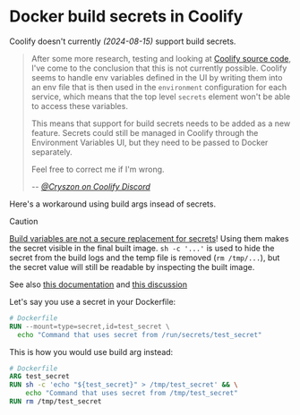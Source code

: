# Docker build secrets in Coolify

Coolify doesn't currently _(2024-08-15)_ support build secrets.

> After some more research, testing and looking at [Coolify source
> code](https://github.com/coollabsio/coolify/blob/69fc4c7f525100c9291b75f4b9f31f92b285bf14/app/Jobs/ApplicationDeploymentJob.php#L427),
> I've come to the conclusion that this is not currently possible. Coolify seems
> to handle env variables defined in the UI by writing them into an env file
> that is then used in the `environment` configuration for each service, which
> means that the top level `secrets` element won't be able to access these
> variables.
>
> This means that support for build secrets needs to be added as a new feature.
> Secrets could still be managed in Coolify through the Environment Variables
> UI, but they need to be passed to Docker separately.
>
> Feel free to correct me if I'm wrong.
>
> -- <cite>[@Cryszon on Coolify
> Discord](https://discord.com/channels/459365938081431553/1273315947893096470)</cite>

Here's a workaround using build args insead of secrets.

> [!CAUTION]
>
> [Build variables are not a secure replacement for
> secrets](https://docs.docker.com/build/building/variables/)! Using them makes
> the secret visible in the final built image. `sh -c '...'` is used to hide the
> secret from the build logs and the temp file is removed (`rm /tmp/...`), but
> the secret value will still be readable by inspecting the built image.
>
> See also [this
> documentation](https://docs.docker.com/reference/dockerfile/#arg) and [this
> discussion](https://stackoverflow.com/q/44615837/1865857)

Let's say you use a secret in your Dockerfile:

```Dockerfile
# Dockerfile
RUN --mount=type=secret,id=test_secret \
  echo "Command that uses secret from /run/secrets/test_secret"
```

This is how you would use build arg instead:

```Dockerfile
# Dockerfile
ARG test_secret
RUN sh -c 'echo "${test_secret}" > /tmp/test_secret' && \
    echo "Command that uses secret from /tmp/test_secret"
RUN rm /tmp/test_secret
```
